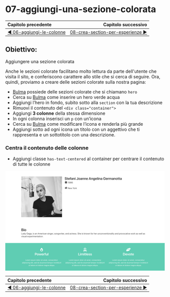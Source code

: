 # 07-aggiungi-una-sezione-colorata

| Capitolo precedente  | Capitolo successivo     |
| :--------------- | ---------------: |
| [◀︎ 06-aggiungi-le-colonne](../06-aggiungi-le-colonne)| [08-crea-section-per-esperienze ▶︎](../08-crea-section-per-esperienze) |

## Obiettivo:
Aggiungere una sezione colorata

Anche le sezioni colorate facilitano molto lettura da parte dell'utente che visita il sito, e conferiscono carattere allo stile che si cerca di seguire.
Ora, quindi, proviamo a creare delle sezioni colorate sulla nostra pagina:

- [Bulma](https://bulma.io/documentation/) possiede delle sezioni colorate che si chiamano `hero`
- Cerca su [Bulma](https://bulma.io/documentation/) come inserire un hero verde acqua
- Aggiungi l’hero in fondo, subito sotto alla `section` con la tua descrizione
- Rimuovi il contenuto del `<div class="container">`
- Aggiungi **3 colonne** della stessa dimensione
- In ogni colonna inserisci un `p` con un’icona
- Cerca su [Bulma](https://bulma.io/documentation/)  come modificare l’icona e renderla più grande
- Aggiungi sotto ad ogni icona un titolo con un aggettivo che ti rappresenta e un sottotitolo con una descrizione.

### Centra il contenuto delle colonne

- Aggiungi classe `has-text-centered` al container per centrare il contenuto di tutte le colonne

<kbd>![07-image.png](../assets/Lessons/07-image.png)</kbd>

| Capitolo precedente  | Capitolo successivo     |
| :--------------- | ---------------: |
| [◀︎ 06-aggiungi-le-colonne](../06-aggiungi-le-colonne)| [08-crea-section-per-esperienze ▶︎](../08-crea-section-per-esperienze) |
